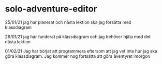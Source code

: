 # solo-adventure-editor

25/01/21
jag har planerat och nästa lektion ska jag forsätta med klassdiagram

26/01/21
jag har funderat på klassdiagram och jag behöver hjälp med det nästa lektion

01/02/21
Jag har börjat att programmera eftersom att jag vet inte hur jag ska göra klassdiagram. Jag kommer nog fortsätta att göra äventyret imorgon

